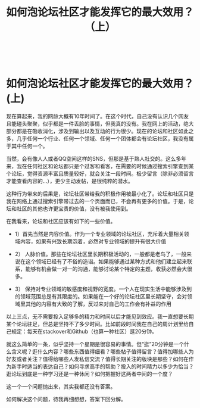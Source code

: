 ﻿---
layout: post
title: 如何泡论坛社区才能发挥它的最大效用？（上） 
---
</br>

如何泡论坛社区才能发挥它的最大效用？(上)
=====================

现在算起来，我的网龄大概有10年时间了。在这个时代，自己没有认识几个网友且能碰头聚聚，似乎都是一件丢脸的事情，但我真的没有。我在网上的活动，绝大部分都是在吸收消化，涉及到输出以及互动的行为很少。现在的论坛和社区如此之多，几乎任何一个行业、任何一个领域、任何一个团体都会有论坛社区，我没有属于其中任何一个。

当然，会有像人人或者QQ空间这样的SNS，但那是基于熟人社交的。这么多年来，我在任何社区和论坛都只是个过客和看客，在需要的时候通过搜索引擎查到某个论坛，觉得资源丰富且质量较好，就会关注一段时间。极少留言（除非必须留言才能查看内容的...），更少主动发帖，是很纯粹的潜水。

这种行为带来的后果是，论坛社区带给我的积极作用被最小化了。论坛和社区只是我在网络上通过搜索引擎带过去的一个页面而已，不会再有更多的价值。于是，论坛和社区的其他也许更宝贵的价值，没有被我使用到。

在我看来，论坛和社区应该有如下的一些价值。

- 1）首先当然是内容价值。作为一个专业领域的论坛社区，充斥着大量相关领域内容，如果有兴致长期泡着，必然对专业领域的提升有很大价值

- 2） 人脉价值。那些在论坛社区里长期积极活动的，一般都是老鸟了，一般来说在这个领域已经有了不俗的造诣。如果能够通过某种方式和他们建立起来联系，能够有机会做一对一的沟通，能够讨论某个特定的主题，收获必然会大很多。

- 3） 保持对专业领域的敏感度和视野的宽度。一个人在现实生活中能够涉及到的领域范围总是有其限度的。如果能在一个好的论坛社区里长期坚守，会对领域里其他的内容有大致的了解，反过来对自己的工作会有补益的作用

以上三点，无不需要投入足够多的精力和时间以后才能见到效应。我一直想要长期某个论坛驻足，但总是坚持不了多少时间。比如前段时间我在自己的周计划里给自己规定：每天在stackover和Github（也算一种社区）逛20分钟。

就这么简单的一条，似乎坚持一个星期是很容易的事情。但“逛”20分钟是一个什么含义呢？逛什么内容？哪些东西值得细看？哪些帖子值得留言？值得加哪些人为好友或者关注？值得给哪些人发私信交流？值得长期关注的版块是那些？如何在作为新手时适当的表达自己？如何寻求高手的帮助？投入的时间精力以多少为恰当？逛论坛到底是一种学习还是一种休闲？如何把握好这两者中间的一个度？

这一个一个问题抛出来，其实我都还没有答案。

如何解决这个问题，待我再细想想，答案下回分解。

























